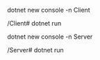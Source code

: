 dotnet new console -n Client

/Client# dotnet run


dotnet new console -n Server

/Server# dotnet run
